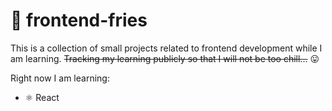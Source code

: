 # 🍟 frontend-fries

This is a collection of small projects related to frontend development while I am learning. ~~Tracking my learning publicly so that I will not be too chill...~~ 😛

Right now I am learning:

- ⚛️ React
